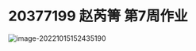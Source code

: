 # 20377199 赵芮箐 第7周作业

![image-20221015152435190](C:\Users\DELL\AppData\Roaming\Typora\typora-user-images\image-20221015152435190.png)